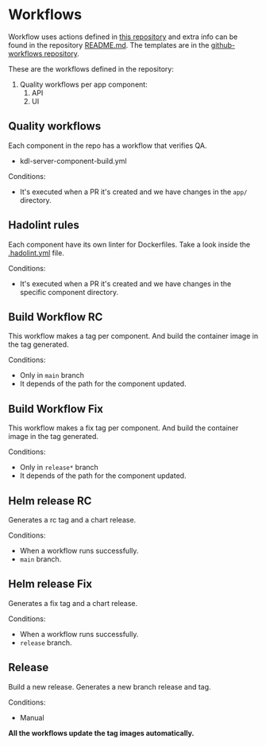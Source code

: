 # Workflows

Workflow uses actions defined in [this repository](https://github.com/intelygenz/monorepo-tagger-action) and extra
info can be found in the repository [README.md](https://github.com/intelygenz/monorepo-tagger-action/blob/main/README.md). The templates are in the [github-workflows repository](https://github.com/konstellation-io/github-workflows).

These are the workflows defined in the repository:

1. Quality workflows per app component:
   1. API
   2. UI

## Quality workflows

Each component in the repo has a workflow that verifies QA.

- kdl-server-component-build.yml

Conditions:
- It's executed when a PR it's created and we have changes in the `app/` directory.

## Hadolint rules

Each component have its own linter for Dockerfiles. Take a look inside the [.hadolint.yml](.hadolint.yml) file. 

Conditions:
- It's executed when a PR it's created and we have changes in the specific component directory.

## Build Workflow RC

This workflow makes a tag per component. And build the container image in the tag generated.

Conditions:
- Only in `main` branch
- It depends of the path for the component updated.

## Build Workflow Fix

This workflow makes a fix tag per component. And build the container image in the tag generated.

Conditions:
- Only in `release*` branch
- It depends of the path for the component updated.

## Helm release RC

Generates a rc tag and a chart release. 

Conditions:
- When a workflow runs successfully.
- `main` branch.

## Helm release Fix

Generates a fix tag and a chart release. 

Conditions:
- When a workflow runs successfully.
- `release` branch.

## Release

Build a new release. Generates a new branch release and tag.

Conditions:
- Manual

**All the workflows update the tag images automatically.**


